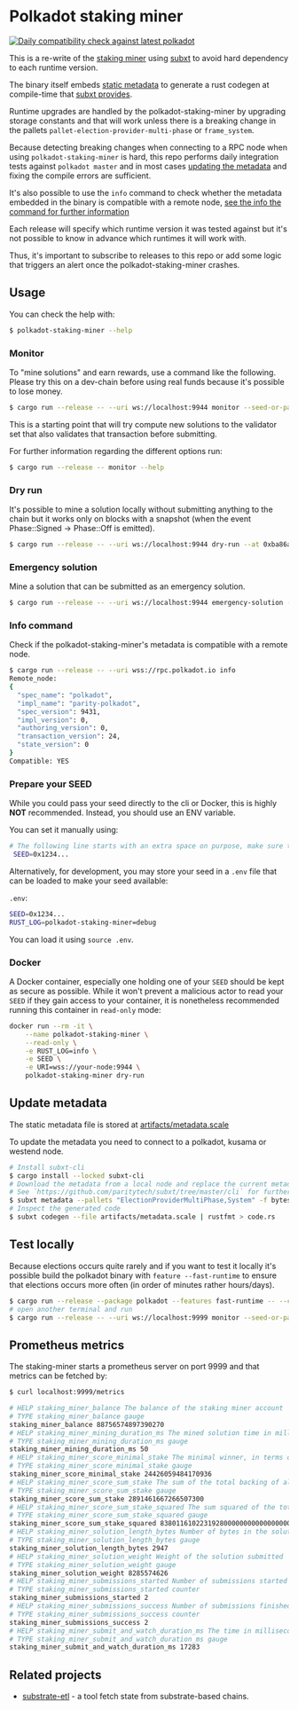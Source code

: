 # Polkadot staking miner

[![Daily compatibility check against latest polkadot](https://github.com/paritytech/polkadot-staking-miner/actions/workflows/nightly.yml/badge.svg)](https://github.com/paritytech/polkadot-staking-miner/actions/workflows/nightly.yml)

This is a re-write of the [staking miner](https://github.com/paritytech/polkadot/tree/master/utils/staking-miner) using [subxt](https://github.com/paritytech/subxt) to avoid hard dependency to each runtime version.

The binary itself embeds [static metadata](./artifacts/metadata.scale) to
generate a rust codegen at compile-time that [subxt provides](https://github.com/paritytech/subxt).

Runtime upgrades are handled by the polkadot-staking-miner by upgrading storage constants
and that will work unless there is a breaking change in the pallets `pallet-election-provider-multi-phase`
or `frame_system`.

Because detecting breaking changes when connecting to a RPC node when using
`polkadot-staking-miner` is hard, this repo performs daily integration tests
against `polkadot master` and in most cases [updating the metadata](#update-metadata)
and fixing the compile errors are sufficient.

It's also possible to use the `info` command to check whether the metadata
embedded in the binary is compatible with a remote node, [see the info the command for further information](#info-command)

Each release will specify which runtime version it was tested against but
it's not possible to know in advance which runtimes it will work with.

Thus, it's important to subscribe to releases to this repo or
add some logic that triggers an alert once the polkadot-staking-miner crashes.

## Usage

You can check the help with:

```bash
$ polkadot-staking-miner --help
```

### Monitor

To "mine solutions" and earn rewards, use a command like the following.
Please try this on a dev-chain before using real funds because it's
possible to lose money.

```bash
$ cargo run --release -- --uri ws://localhost:9944 monitor --seed-or-path //Alice --dry-run seq-phragmen
```

This is a starting point that will try compute new solutions to the
validator set that also validates that transaction before submitting.

For further information regarding the different options run:

```bash
$ cargo run --release -- monitor --help
```

### Dry run

It's possible to mine a solution locally without submitting anything to the
chain but it works only on blocks with a snapshot
(when the event Phase::Signed → Phase::Off is emitted).

```bash
$ cargo run --release -- --uri ws://localhost:9944 dry-run --at 0xba86a0ba663df496743eeb077d004ef86bd767716e0d8cb935ab90d3ae174e85 seq-phragmen
```

### Emergency solution

Mine a solution that can be submitted as an emergency solution.

```bash
$ cargo run --release -- --uri ws://localhost:9944 emergency-solution --at 0xba86a0ba663df496743eeb077d004ef86bd767716e0d8cb935ab90d3ae174e85 seq-phragmen
```

### Info command

Check if the polkadot-staking-miner's metadata is compatible with a remote node.

```bash
$ cargo run --release -- --uri wss://rpc.polkadot.io info
Remote_node:
{
  "spec_name": "polkadot",
  "impl_name": "parity-polkadot",
  "spec_version": 9431,
  "impl_version": 0,
  "authoring_version": 0,
  "transaction_version": 24,
  "state_version": 0
}
Compatible: YES
```

### Prepare your SEED

While you could pass your seed directly to the cli or Docker, this is highly **NOT** recommended. Instead, you should use an ENV variable.

You can set it manually using:
```bash
# The following line starts with an extra space on purpose, make sure to include it:
 SEED=0x1234...
```

Alternatively, for development, you may store your seed in a `.env` file that
can be loaded to make your seed available:

`.env`:
```bash
SEED=0x1234...
RUST_LOG=polkadot-staking-miner=debug
```
You can load it using `source .env`.

### Docker

A Docker container, especially one holding one of your `SEED` should be kept as secure as possible.
While it won't prevent a malicious actor to read your `SEED` if they gain access to your container,
it is nonetheless recommended running this container in `read-only` mode:

```bash
docker run --rm -it \
    --name polkadot-staking-miner \
    --read-only \
    -e RUST_LOG=info \
    -e SEED \
    -e URI=wss://your-node:9944 \
    polkadot-staking-miner dry-run
```

## Update metadata

The static metadata file is stored at [artifacts/metadata.scale](artifacts/metadata.scale)

To update the metadata you need to connect to a polkadot, kusama or westend node.

```bash
# Install subxt-cli
$ cargo install --locked subxt-cli
# Download the metadata from a local node and replace the current metadata
# See `https://github.com/paritytech/subxt/tree/master/cli` for further documentation of the `subxt-cli` tool.
$ subxt metadata --pallets "ElectionProviderMultiPhase,System" -f bytes > artifacts/metadata.scale
# Inspect the generated code
$ subxt codegen --file artifacts/metadata.scale | rustfmt > code.rs
```

## Test locally

Because elections occurs quite rarely and if you want to test it locally
it's possible build the polkadot binary with `feature --fast-runtime`
to ensure that elections occurs more often (in order of minutes rather hours/days).

```bash
$ cargo run --release --package polkadot --features fast-runtime -- --chain westend-dev --tmp --alice --execution Native -lruntime=debug --offchain-worker=Never --ws-port 9999
# open another terminal and run
$ cargo run --release -- --uri ws://localhost:9999 monitor --seed-or-path //Alice seq-phragmen
```

## Prometheus metrics

The staking-miner starts a prometheus server on port 9999 and that metrics can
be fetched by:

```bash
$ curl localhost:9999/metrics
```


```bash
# HELP staking_miner_balance The balance of the staking miner account
# TYPE staking_miner_balance gauge
staking_miner_balance 88756574897390270
# HELP staking_miner_mining_duration_ms The mined solution time in milliseconds.
# TYPE staking_miner_mining_duration_ms gauge
staking_miner_mining_duration_ms 50
# HELP staking_miner_score_minimal_stake The minimal winner, in terms of total backing stake
# TYPE staking_miner_score_minimal_stake gauge
staking_miner_score_minimal_stake 24426059484170936
# HELP staking_miner_score_sum_stake The sum of the total backing of all winners
# TYPE staking_miner_score_sum_stake gauge
staking_miner_score_sum_stake 2891461667266507300
# HELP staking_miner_score_sum_stake_squared The sum squared of the total backing of all winners, aka. the variance.
# TYPE staking_miner_score_sum_stake_squared gauge
staking_miner_score_sum_stake_squared 83801161022319280000000000000000000
# HELP staking_miner_solution_length_bytes Number of bytes in the solution submitted
# TYPE staking_miner_solution_length_bytes gauge
staking_miner_solution_length_bytes 2947
# HELP staking_miner_solution_weight Weight of the solution submitted
# TYPE staking_miner_solution_weight gauge
staking_miner_solution_weight 8285574626
# HELP staking_miner_submissions_started Number of submissions started
# TYPE staking_miner_submissions_started counter
staking_miner_submissions_started 2
# HELP staking_miner_submissions_success Number of submissions finished successfully
# TYPE staking_miner_submissions_success counter
staking_miner_submissions_success 2
# HELP staking_miner_submit_and_watch_duration_ms The time in milliseconds it took to submit the solution to chain and to be included in block
# TYPE staking_miner_submit_and_watch_duration_ms gauge
staking_miner_submit_and_watch_duration_ms 17283
```

## Related projects

- [substrate-etl](https://github.com/gpestana/substrate-etl) - a tool fetch state from substrate-based chains.

